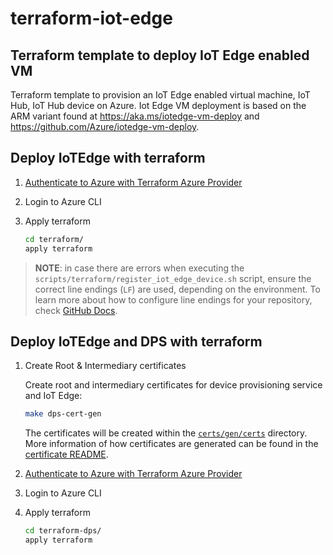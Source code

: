 # terraform-iot-edge

## Terraform template to deploy IoT Edge enabled VM

Terraform template to provision an IoT Edge enabled virtual machine, IoT Hub, IoT Hub device on Azure. Iot Edge VM deployment is based on the ARM variant found at <https://aka.ms/iotedge-vm-deploy> and <https://github.com/Azure/iotedge-vm-deploy>.

## Deploy IoTEdge with terraform

1. [Authenticate to Azure with Terraform Azure Provider](https://registry.terraform.io/providers/hashicorp/azurerm/latest/docs#authenticating-to-azure)
2. Login to Azure CLI
3. Apply terraform

    ```bash
    cd terraform/
    apply terraform
    ```

> **NOTE**: in case there are errors when executing the `scripts/terraform/register_iot_edge_device.sh`
> script, ensure the correct line endings (`LF`) are used, depending on the environment.
> To learn more about how to configure line endings for your repository, check
> [GitHub Docs](https://docs.github.com/en/get-started/getting-started-with-git/configuring-git-to-handle-line-endings).

## Deploy IoTEdge and DPS with terraform

1. Create Root & Intermediary certificates

    Create root and intermediary certificates for device provisioning service and IoT Edge:

    ```bash
    make dps-cert-gen
    ```

    The certificates will be created within the [`certs/gen/certs`]([certs/gen/certs) directory. More information of how certificates are generated can be found in the [certificate README](certs/README.md).

2. [Authenticate to Azure with Terraform Azure Provider](https://registry.terraform.io/providers/hashicorp/azurerm/latest/docs#authenticating-to-azure)
3. Login to Azure CLI
4. Apply terraform

    ```bash
    cd terraform-dps/
    apply terraform
    ```

